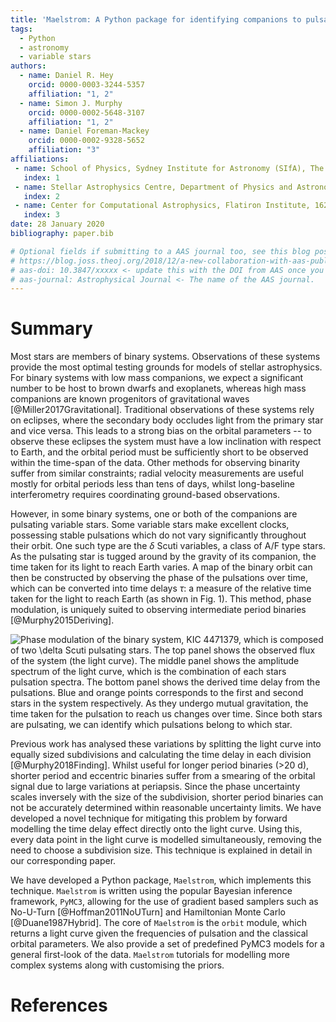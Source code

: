 ```yaml
---
title: 'Maelstrom: A Python package for identifying companions to pulsating stars from their light travel time variations'
tags:
  - Python
  - astronomy
  - variable stars
authors:
  - name: Daniel R. Hey
    orcid: 0000-0003-3244-5357
    affiliation: "1, 2"
  - name: Simon J. Murphy
    orcid: 0000-0002-5648-3107
    affiliation: "1, 2"
  - name: Daniel Foreman-Mackey
    orcid: 0000-0002-9328-5652
    affiliation: "3"
affiliations:
 - name: School of Physics, Sydney Institute for Astronomy (SIfA), The University of Sydney, NSW 2006, Australia
   index: 1
 - name: Stellar Astrophysics Centre, Department of Physics and Astronomy, Aarhus University, DK-8000 Aarhus C, Denmark
   index: 2
 - name: Center for Computational Astrophysics, Flatiron Institute, 162 5th Ave, New York, NY 10010, USA
   index: 3
date: 28 January 2020
bibliography: paper.bib

# Optional fields if submitting to a AAS journal too, see this blog post:
# https://blog.joss.theoj.org/2018/12/a-new-collaboration-with-aas-publishing
# aas-doi: 10.3847/xxxxx <- update this with the DOI from AAS once you know it.
# aas-journal: Astrophysical Journal <- The name of the AAS journal.
---
```


# Summary
Most stars are members of binary systems. Observations of these systems provide
the most optimal testing grounds for models of stellar astrophysics. For binary
systems with low mass companions, we expect a significant number to be host to
brown dwarfs and exoplanets, whereas high mass companions are known progenitors
of gravitational waves [@Miller2017Gravitational]. Traditional observations
of these systems rely on eclipses, where the secondary body occludes light from
the primary star and vice versa. This leads to a strong bias on the orbital
parameters -- to observe these eclipses the system must have a low inclination
with respect to Earth, and the orbital period must be sufficiently short to be
observed within the time-span of the data. Other methods for observing binarity
suffer from similar constraints; radial velocity measurements are useful mostly
for orbital periods less than tens of days, whilst long-baseline interferometry
requires coordinating ground-based observations.

However, in some binary systems, one or both of the companions are pulsating
variable stars. Some variable stars make excellent clocks, possessing stable
pulsations which do not vary significantly throughout their orbit. One such
type are the $\delta$ Scuti variables, a class of A/F type stars. As the
pulsating star is tugged around by the gravity of its companion, the time taken
for its light to reach Earth varies. A map of the binary orbit can then be
constructed by observing the phase of the pulsations over time, which can be
converted into time delays $\tau$: a measure of the relative time taken for
the light to reach Earth (as shown in Fig. 1). This method, phase modulation,
is uniquely suited to observing intermediate period binaries
[@Murphy2015Deriving].

![Phase modulation of the binary system, KIC 4471379, which is composed of two $\delta$ Scuti pulsating stars. The top panel shows the observed flux of the system (the light curve). The middle panel shows the amplitude spectrum of the light curve, which is the combination of each stars pulsation spectra. The bottom panel shows the derived time delay from the pulsations. Blue and orange points corresponds to the first and second stars in the system respectively. As they undergo mutual gravitation, the time taken for the pulsation to reach us changes over time. Since both stars are pulsating, we can identify which pulsations belong to which star.](PB2_KIC_4471379_JOSS.png)

Previous work has analysed these variations by splitting the light curve into
equally sized subdivisions and calculating the time delay in each division
[@Murphy2018Finding]. Whilst useful for longer period binaries (>20 d),
shorter period and eccentric binaries suffer from a smearing of the orbital
signal due to large variations at periapsis. Since the phase uncertainty scales
inversely with the size of the subdivision, shorter period binaries can not be
accurately determined within reasonable uncertainty limits. We have developed a
novel technique for mitigating this problem by forward modelling the time delay
effect directly onto the light curve. Using this, every data point in the light
curve is modelled simultaneously, removing the need to choose a subdivision
size. This technique is explained in detail in our corresponding paper.

We have developed a Python package, ``Maelstrom``, which implements this
technique. ``Maelstrom`` is written using the popular Bayesian inference
framework, ``PyMC3``, allowing for the use of gradient based samplers such as
No-U-Turn [@Hoffman2011NoUTurn] and Hamiltonian Monte Carlo
[@Duane1987Hybrid]. The core of ``Maelstrom`` is the ``orbit`` module, which
returns a light curve given the frequencies of pulsation and the classical
orbital parameters. We also provide a set of predefined PyMC3 models for a
general first-look of the data. ``Maelstrom`` tutorials for modelling more
complex systems along with customising the priors.

# References